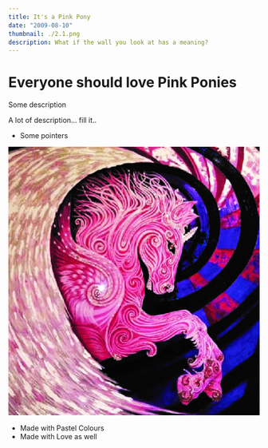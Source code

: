 ```yaml
---
title: It's a Pink Pony
date: "2009-08-10"
thumbnail: ./2.1.png
description: What if the wall you look at has a meaning?
---
```


# Everyone should love Pink Ponies

Some description

A lot of description... fill it..

- Some pointers

![It's all blue](./2.jpg)

- Made with Pastel Colours
- Made with Love as well
